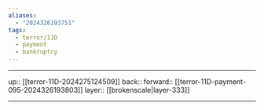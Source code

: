 ```yaml
---
aliases:
  - "2024326193751"
tags:
  - terror/11D
  - payment
  - bankruptcy
---
```




***

up:: [[terror-11D-2024275124509]]
back:: 
forward:: [[terror-11D-payment-095-2024326193803]]
layer:: [[brokenscale|layer-333]]

***
